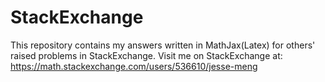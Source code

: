 # StackExchange
This repository contains my answers written in MathJax(Latex) for others' raised problems in StackExchange.
Visit me on StackExchange at:
https://math.stackexchange.com/users/536610/jesse-meng
